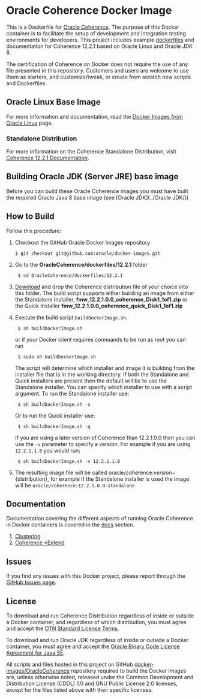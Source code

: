Oracle Coherence Docker Image
===============
This is a Dockerfile for [Oracle Coherence](http://www.oracle.com/technetwork/middleware/coherence/overview/index.html). The purpose of this Docker container is to facilitate the setup of development and integration testing environments for developers. This project includes example [dockerfiles](dockerfiles/) and documentation for Coherence 12.2.1 based on Oracle Linux and Oracle JDK 8.

The certification of Coherence on Docker does not require the use of any file presented in this repository. Customers and users are welcome to use them as starters, and customize/tweak, or create from scratch new scripts and Dockerfiles.

## Oracle Linux Base Image
For more information and documentation, read the [Docker Images from Oracle Linux](https://registry.hub.docker.com/_/oraclelinux/) page.

### Standalone Distribution
For more information on the Coherence Standalone Distribution, visit [Coherence 12.2.1 Documentation](http://docs.oracle.com/middleware/1221/coherence/index.html).

## Building Oracle JDK (Server JRE) base image
Before you can build these Oracle Coherence images you must have built the required Oracle Java 8 base image (see [Oracle JDK](../Oracle JDK/))

## How to Build

Follow this procedure:

1. Checkout the GitHub Oracle Docker Images repository

	`$ git checkout git@github.com:oracle/docker-images.git`

2. Go to the **OracleCoherence/dockerfiles/12.2.1** folder

        $ cd OracleCoherence/dockerfiles/12.2.1

3. [Download](http://www.oracle.com/technetwork/middleware/coherence/downloads/index.html) and drop the Coherence distribution file of your choice into this folder. The build script supports either building an image from either the Standalone Installer, **fmw_12.2.1.0.0_coherence_Disk1_1of1.zip** or the Quick Installer **fmw_12.2.1.0.0_coherence_quick_Disk1_1of1.zip**

4. Execute the build script `buildDockerImage.sh`.

        $ sh buildDockerImage.sh

    or if your Docker client requires commands to be run as root you can run

        $ sudo sh buildDockerImage.sh

    The script will determine which installer and image it is building from the installer file that is in the working directory. If both the Standalone and Quick installers are present then the default will be to use the Standalone installer. You can specify which installer to use with a script argument. To run the Standalone installer use:

        $ sh buildDockerImage.sh -s

    Or to run the Quick installer use:

        $ sh buildDockerImage.sh -q

    If you are using a later version of Coherence than 12.2.1.0.0 then you can use the `-v` parameter to specify a version. For example if you are using `12.2.1.1.0` you would run:

        $ sh buildDockerImage.sh -v 12.2.1.1.0

5. The resulting image file will be called oracle/coherence:${version}-${distribution}, for example if the Standalone installer is used the image will be `oracle/coherence:12.2.1.0.0-standalone`

## Documentation
Documentation covering the different aspects of running Oracle Coherence in Docker containers is covered in the [docs](docs) section.
1. [Clustering](docs/1.clustering)
2. [Coherence *Extend](docs/2.extend)

## Issues
If you find any issues with this Docker project, please report through the [GitHub Issues page](https://github.com/oracle/docker-images/issues).

## License
To download and run Coherence Distribution regardless of inside or outside a Docker container, and regardless of which distribution, you must agree and accept the [OTN Standard License Terms](http://www.oracle.com/technetwork/licenses/standard-license-152015.html).

To download and run Oracle JDK regardless of inside or outside a Docker container, you must agree and accept the [Oracle Binary Code License Agreement for Java SE](http://www.oracle.com/technetwork/java/javase/terms/license/index.html).

All scripts and files hosted in this project on GitHub [docker-images/OracleCoherence](https://github.com/oracle/docker-images/OracleCoherence) repository required to build the Docker images are, unless otherwise noted, released under the Common Development and Distribution License (CDDL) 1.0 and GNU Public License 2.0 licenses, except for the files listed above with their specific licenses.
